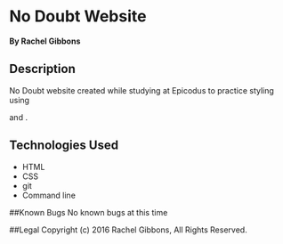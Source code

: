 # No Doubt Website
**By Rachel Gibbons**

## Description
No Doubt website created while studying at Epicodus to practice styling using <div> and <span>.

## Technologies Used
* HTML
* CSS
* git
* Command line

##Known Bugs
No known bugs at this time

##Legal
Copyright (c) 2016 Rachel Gibbons, All Rights Reserved.
